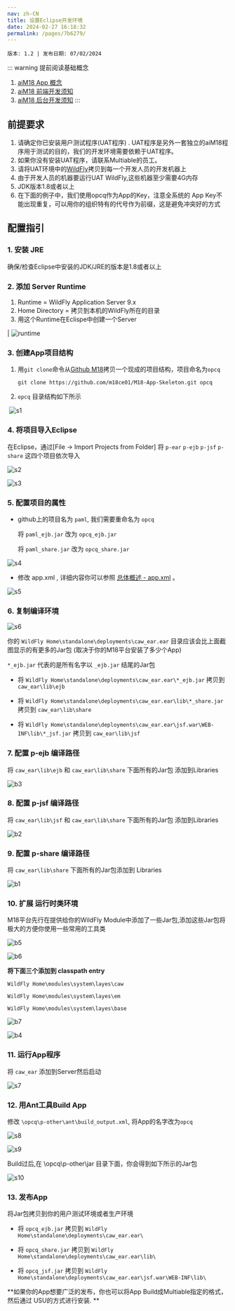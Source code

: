 ```yaml
---
nav: zh-CN
title: 设置Eclipse开发环境
date: 2024-02-27 16:18:32
permalink: /pages/7b6279/
---
```


`版本: 1.2 | 发布日期: 07/02/2024`

::: warning 提前阅读基础概念
1. [aiM18 App 概念](/pages/becaba/)
2. [aiM18 前端开发须知](/pages/ac081b/)
3. [aiM18 后台开发须知](/pages/211e7e/)
:::

##  前提要求

1. 请确定你已安装用户测试程序(UAT程序) . UAT程序是另外一套独立的aiM18程序用于测试的目的，我们的开发环境需要依赖于UAT程序。
2. 如果你没有安装UAT程序，请联系Multiable的员工。
3. 请将UAT环境中的[WildFly](/pages/becaba/#aim18-架构)拷贝到每一个开发人员的开发机器上
4. 由于开发人员的机器要运行UAT WildFly,这些机器至少需要4G内存
5. JDK版本1.8或者以上
6. 在下面的例子中，我们使用opcq作为App的Key，注意全系统的 App Key不能出现重复，可以用你的组织特有的代号作为前缀，这是避免冲突好的方式

## 配置指引

### 1. 安装 JRE

确保/检查Eclipse中安装的JDK/JRE的版本是1.8或者以上

### 2. 添加 Server Runtime

1. Runtime = WildFly Application Server 9.x
2. Home Directory = 拷贝到本机的WildFly所在的目录
3. 用这个Runtime在Eclispe中创建一个Server

| ![runtime](/assets/runtime.png) 

### 3. 创建App项目结构

1. 用`git clone`命令从[Github M18](https://github.com/m18ce01/M18-App-Skeleton)拷贝一个现成的项目结构，项目命名为`opcq`

   ```shell
   git clone https://github.com/m18ce01/M18-App-Skeleton.git opcq
   ```

2. `opcq` 目录结构如下所示

​      ![s1](/assets/s1.jpg)

### 4. 将项目导入Eclipse

在Eclipse，通过[File -> Import Projects from Folder] 将 `p-ear` `p-ejb` `p-jsf` `p-share` 这四个项目依次导入

![s2](/assets/s2.png)

![s3](/assets/s3.png)

### 5. 配置项目的属性

- github上的项目名为 `paml`, 我们需要重命名为 `opcq`

  将 `paml_ejb.jar` 改为 `opcq_ejb.jar`

  将 `paml_share.jar` 改为 `opcq_share.jar`

![s4](/assets/s4.png)

- 修改 app.xml , 详细内容你可以参照 [总体概述 - app.xml](/pages/becaba/#关于-app-xml) 。

![s5](/assets/s5.png)

### 6. 复制编译环境

![s6](/assets/s6.png)

你的 `WildFly Home\standalone\deployments\caw_ear.ear` 目录应该会比上面截图显示的有更多的Jar包 (取决于你的M18平台安装了多少个App)

`*_ejb.jar` 代表的是所有名字以 `_ejb.jar` 结尾的Jar包

- 将 `WildFly Home\standalone\deployments\caw_ear.ear\*_ejb.jar` 拷贝到 `caw_ear\lib\ejb`


- 将  `WildFly Home\standalone\deployments\caw_ear.ear\lib\*_share.jar` 拷贝到 `caw_ear\lib\share`


- 将  `WildFly Home\standalone\deployments\caw_ear.ear\jsf.war\WEB-INF\lib\*_jsf.jar` 拷贝到 `caw_ear\lib\jsf`

### 7. 配置 p-ejb 编译路径 

将 `caw_ear\lib\ejb` 和 `caw_ear\lib\share` 下面所有的Jar包 添加到Libraries

![b3](/assets/b3.jpg)

### 8. 配置 p-jsf 编译路径

将 `caw_ear\lib\jsf` 和 `caw_ear\lib\share` 下面所有的Jar包 添加到Libraries

![b2](/assets/b2.jpg)

### 9. 配置 p-share 编译路径

将 `caw_ear\lib\share` 下面所有的Jar包添加到 Libraries

![b1](/assets/b1.jpg)

### 10. 扩展 运行时类环境

M18平台先行在提供给你的WildFly Module中添加了一些Jar包,添加这些Jar包将极大的方便你使用一些常用的工具类

![b5](/assets/b5.jpg)

![b6](/assets/b6.jpg)

**将下面三个添加到 classpath entry**

`WildFly Home\modules\system\layes\caw`

`WildFly Home\modules\system\layes\em`

`WildFly Home\modules\system\layes\base`

![b7](/assets/b7.jpg)

![b4](/assets/b4.jpg)

### 11. 运行App程序

将 `caw_ear` 添加到Server然后启动

![s7](/assets/s7.jpg)

### 12. 用Ant工具Build App

修改 `\opcq\p-other\ant\build_output.xml`, 将App的名字改为`opcq`

![s8](/assets/s8.png)

![s9](/assets/s9.png)

Build过后,在 \opcq\p-other\jar 目录下面，你会得到如下所示的Jar包

![s10](/assets/s10.png)

### 13. 发布App

将Jar包拷贝到你的用户测试环境或者生产环境

- 将  `opcq_ejb.jar` 拷贝到 `WildFly Home\standalone\deployments\caw_ear.ear\`

- 将  `opcq_share.jar` 拷贝到 `WildFly Home\standalone\deployments\caw_ear.ear\lib\`

- 将  `opcq_jsf.jar` 拷贝到 `WildFly Home\standalone\deployments\caw_ear.ear\jsf.war\WEB-INF\lib\`

**如果你的App想要广泛的发布，你也可以将App Build成Multiable指定的格式，然后通过 USU的方式进行安装. ** 